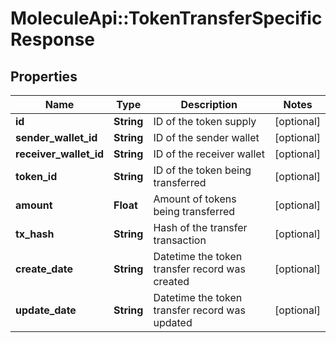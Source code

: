 # MoleculeApi::TokenTransferSpecificResponse

## Properties
Name | Type | Description | Notes
------------ | ------------- | ------------- | -------------
**id** | **String** | ID of the token supply | [optional] 
**sender_wallet_id** | **String** | ID of the sender wallet | [optional] 
**receiver_wallet_id** | **String** | ID of the receiver wallet | [optional] 
**token_id** | **String** | ID of the token being transferred | [optional] 
**amount** | **Float** | Amount of tokens being transferred | [optional] 
**tx_hash** | **String** | Hash of the transfer transaction | [optional] 
**create_date** | **String** | Datetime the token transfer record was created | [optional] 
**update_date** | **String** | Datetime the token transfer record was updated | [optional] 


